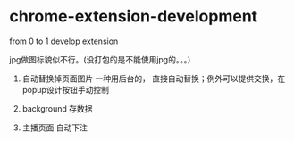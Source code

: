 # chrome-extension-development
from 0 to 1 develop extension

jpg做图标貌似不行。(没打包的是不能使用jpg的。。。)

1. 自动替换掉页面图片 一种用后台的，
    直接自动替换；例外可以提供交换，在popup设计按钮手动控制

2.  background 存数据
3.  主播页面 自动下注    


